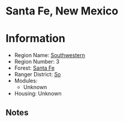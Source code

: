 
Santa Fe, New Mexico
====================
  
# Information  
* Region Name: [Southwestern]()  
* Region Number: 3  
* Forest: [Santa Fe](https://www.fs.usda.gov/santafe/)  
* Ranger District: [So]()  
* Modules:  
  - Unknown  
* Housing: Unknown  
  
## Notes

